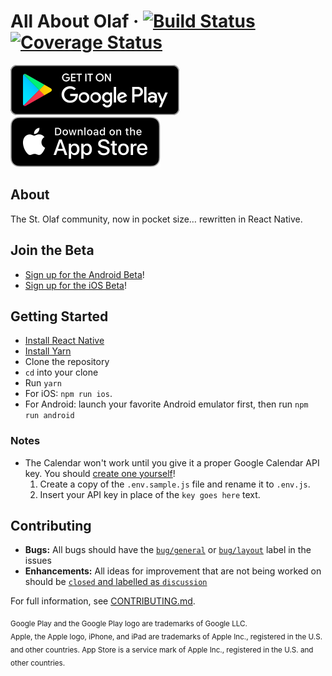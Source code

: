 # All About Olaf &middot; [![Build Status](https://travis-ci.org/StoDevX/AAO-React-Native.svg?branch=master)](https://travis-ci.org/StoDevX/AAO-React-Native) [![Coverage Status](https://coveralls.io/repos/github/StoDevX/AAO-React-Native/badge.svg)](https://coveralls.io/github/StoDevX/AAO-React-Native)

[![Get it on Google Play](images/get_google_play.svg)](https://play.google.com/store/apps/details?id=com.allaboutolaf)
[![Download on the App Store](images/get_app_store.svg)](https://itunes.apple.com/us/app/all-about-olaf/id938588319)

## About

The St. Olaf community, now in pocket size… rewritten in React Native.

## Join the Beta

- [Sign up for the Android Beta](https://play.google.com/apps/testing/com.allaboutolaf)!
- [Sign up for the iOS Beta](https://boarding-aao.herokuapp.com)!

## Getting Started

- [Install React Native](http://facebook.github.io/react-native/docs/getting-started.html#content)
- [Install Yarn](https://yarnpkg.com/en/docs/install)
- Clone the repository
- `cd` into your clone
- Run `yarn`
- For iOS: `npm run ios`.
- For Android: launch your favorite Android emulator first, then run `npm run android`

### Notes

- The Calendar won't work until you give it a proper Google Calendar API key.
You should [create one yourself](https://console.developers.google.com/projectselector/apis/credentials)!
  1. Create a copy of the `.env.sample.js` file and rename it to `.env.js`.
  2. Insert your API key in place of the `key goes here` text.

## Contributing

- **Bugs:** All bugs should have the [`bug/general`](https://github.com/StoDevX/AAO-React-Native/labels/bug%2Fgeneral) or [`bug/layout`](https://github.com/StoDevX/AAO-React-Native/labels/bug%2Flayout) label in the issues
- **Enhancements:** All ideas for improvement that are not being worked on should be [`closed` and labelled as `discussion`](https://github.com/StoDevX/AAO-React-Native/issues?utf8=%E2%9C%93&q=is%3Aclosed%20is%3Aissue%20label%3Astatus%2Fdiscussion)

For full information, see [CONTRIBUTING.md](CONTRIBUTING.md).

<sub>Google Play and the Google Play logo are trademarks of Google LLC.<br />
Apple, the Apple logo, iPhone, and iPad are trademarks of Apple Inc., registered in the U.S. and other countries. App Store is a service mark of Apple Inc., registered in the U.S. and other countries.</sub>
